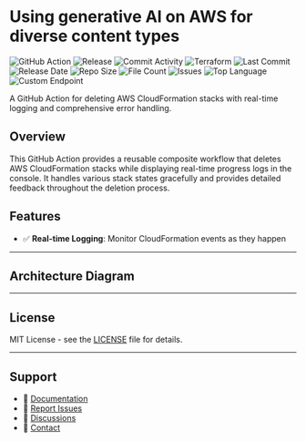 # Using generative AI on AWS for diverse content types

![GitHub Action](https://img.shields.io/badge/GitHub-Action-blue?logo=github)&nbsp;![Release](https://github.com/subhamay-bhattacharyya/0811-gen-ai-tf/actions/workflows/release.yaml/badge.svg)&nbsp;![Commit Activity](https://img.shields.io/github/commit-activity/t/subhamay-bhattacharyya/0811-gen-ai-tf)&nbsp;![Terraform](https://img.shields.io/badge/AWS-Terraform-orange?logo=amazonaws)&nbsp;![Last Commit](https://img.shields.io/github/last-commit/subhamay-bhattacharyya/0811-gen-ai-tf)&nbsp;![Release Date](https://img.shields.io/github/release-date/subhamay-bhattacharyya/0811-gen-ai-tf)&nbsp;![Repo Size](https://img.shields.io/github/repo-size/subhamay-bhattacharyya/0811-gen-ai-tf)&nbsp;![File Count](https://img.shields.io/github/directory-file-count/subhamay-bhattacharyya/0811-gen-ai-tf)&nbsp;![Issues](https://img.shields.io/github/issues/subhamay-bhattacharyya/0811-gen-ai-tf)&nbsp;![Top Language](https://img.shields.io/github/languages/top/subhamay-bhattacharyya/0811-gen-ai-tf)&nbsp;![Custom Endpoint](https://img.shields.io/endpoint?url=https://gist.githubusercontent.com/bsubhamay/35c06c08c3ba4ed73b530d8bb406d389/raw/0811-gen-ai-tf.json?)


A GitHub Action for deleting AWS CloudFormation stacks with real-time logging and comprehensive error handling.

## Overview

This GitHub Action provides a reusable composite workflow that deletes AWS CloudFormation stacks while displaying real-time progress logs in the console. It handles various stack states gracefully and provides detailed feedback throughout the deletion process.

## Features

- ✅ **Real-time Logging**: Monitor CloudFormation events as they happen

---

## Architecture Diagram


---

## License

MIT License - see the [LICENSE](LICENSE) file for details.

---

## Support

- 📖 [Documentation](https://github.com/subhamay-bhattacharyya/0811-gen-ai-tf/wiki)
- 🐛 [Report Issues](https://github.com/subhamay-bhattacharyya/0811-gen-ai-tf/issues)
- 💬 [Discussions](https://github.com/subhamay-bhattacharyya/0811-gen-ai-tf/discussions)
- 📧 [Contact](mailto:support@subhamay.aws@gmail.com)
